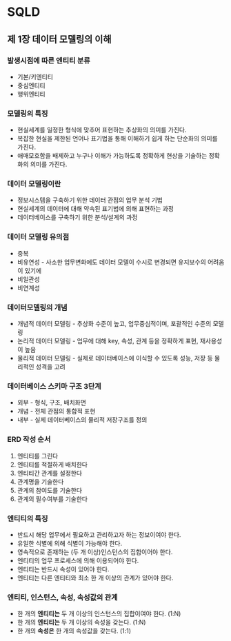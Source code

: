 # SQLD

## 제 1장 데이터 모델링의 이해

### 발생시점에 따른 엔티티 분류
* 기본/키엔티티
* 중심엔티티
* 행위엔티티

### 모델링의 특징
* 현실세계를 일정한 형식에 맞추어 표현하는 추상화의 의미를 가진다.
* 복잡한 현실을 제한된 언어나 표기법을 통해 이해하기 쉽게 하는 단순화의 의미를 가진다.
* 애매모호함을 배제하고 누구나 이해가 가능하도록 정확하게 현상을 기술하는 정확화의 의미를 가진다.

### 데이터 모델링이란
* 정보시스템을 구축하기 위한 데이터 관점의 업무 분석 기법
* 현실세계의 데이터에 대해 약속된 표기법에 의해 표현하는 과정
* 데이터베이스를 구축하기 위한 분석/설계의 과정

### 데이터 모델링 유의점
* 중복
* 비유연성 - 사소한 업무변화에도 데이터 모델이 수시로 변경되면 유지보수의 어려움이 있기에
* 비일관성
* 비연계성

### 데이터모델링의 개념
* 개념적 데이터 모델링 - 추상화 수준이 높고, 업무중심적이며, 포괄적인 수준의 모델링
* 논리적 데이터 모델링 - 업무에 대해 key, 속성, 관계 등을 정확하게 표현, 재사용성이 높음
* 물리적 데이터 모델링 - 실제로 데이터베이스에 이식할 수 있도록 성능, 저장 등 물리적인 성격을 고려

### 데이터베이스 스키마 구조 3단계
* 외부 - 형식, 구조, 배치화면
* 개념 - 전체 관점의 통합적 표현
* 내부 - 실제 데이터베이스의 물리적 저장구조를 정의

### ERD 작성 순서
1. 엔티티를 그린다
2. 엔티티를 적절하게 배치한다
3. 엔티티간 관계를 설정한다
4. 관계명을 기술한다
5. 관계의 참여도를 기술한다
6. 관계의 필수여부를 기술한다

### 엔티티의 특징
* 반드시 해당 업무에서 필요하고 관리하고자 하는 정보이여야 한다.
* 유일한 식별에 의해 식별이 가능해야 한다.
* 영속적으로 존재하는 (두 개 이상)인스턴스의 집합이어야 한다.
* 엔티티의 업무 프로세스에 의해 이용되어야 한다.
* 엔티티는 반드시 속성이 있어야 한다.
* 엔티티는 다른 엔티티와 최소 한 개 이상의 관계가 있어야 한다.

### 엔티티, 인스턴스, 속성, 속성값의 관계
* 한 개의 **엔티티는** 두 개 이상의 인스턴스의 집합이여야 한다. (1:N)
* 한 개의 **엔티티는** 두 개 이상의 속성을 갖는다. (1:N)
* 한 개의 **속성은** 한 개의 속성값을 갖는다. (1:1)


